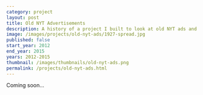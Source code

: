 ```yaml
---
category: project
layout: post
title: Old NYT Advertisements
description: A history of a project I built to look at old NYT ads and why they are so appealing
image: /images/projects/old-nyt-ads/1927-spread.jpg
published: false
start_year: 2012
end_year: 2015
years: 2012-2015
thumbnail: /images/thumbnails/old-nyt-ads.png
permalink: /projects/old-nyt-ads.html
---
```

Coming soon...

